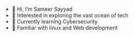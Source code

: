 - 👋 Hi, I’m Sameer Sayyad
- 👀 Interested in exploring the vast ocean of tech
- 🌱 Currently learning Cybersecurity
- 💞️ Familiar with linux and Web development 

<!---
Sameer07x20/Sameer07x20 is a ✨ special ✨ repository because its `README.md` (this file) appears on your GitHub profile.
You can click the Preview link to take a look at your changes.
--->
